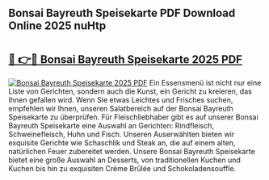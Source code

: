 ## Bonsai Bayreuth Speisekarte PDF Download Online 2025 nuHtp

# <h2><a href="http://gcatzvh.nevu.top/?p=Bonsai+Bayreuth+Speisekarte">🔗 👉🔴 Bonsai Bayreuth Speisekarte 2025 PDF</a></h2>

[![Bonsai Bayreuth Speisekarte 2025 PDF](https://i.imgur.com/dBaPXMq.png)](http://gcatzvh.nevu.top/?p=Bonsai+Bayreuth+Speisekarte)
Ein Essensmenü ist nicht nur eine Liste von Gerichten, sondern auch die Kunst, ein Gericht zu kreieren, das Ihnen gefallen wird. Wenn Sie etwas Leichtes und Frisches suchen, empfehlen wir Ihnen, unseren Salatbereich auf der Bonsai Bayreuth Speisekarte zu überprüfen. Für Fleischliebhaber gibt es auf unserer Bonsai Bayreuth Speisekarte eine Auswahl an Gerichten: Rindfleisch, Schweinefleisch, Huhn und Fisch. Unseren Auserwählten bieten wir exquisite Gerichte wie Schaschlik und Steak an, die auf einem alten, natürlichen Feuer zubereitet werden. Unsere Bonsai Bayreuth Speisekarte bietet eine große Auswahl an Desserts, von traditionellen Kuchen und Kuchen bis hin zu exquisiten Crème Brûlée und Schokoladensouffle.
